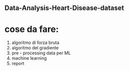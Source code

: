 ## Data-Analysis-Heart-Disease-dataset
# cose da fare:
1.  algoritmo di forza bruta
2.  algoritmo del gradiente
3.  pre - processing data per ML
4.  machine learning
5.  report  
